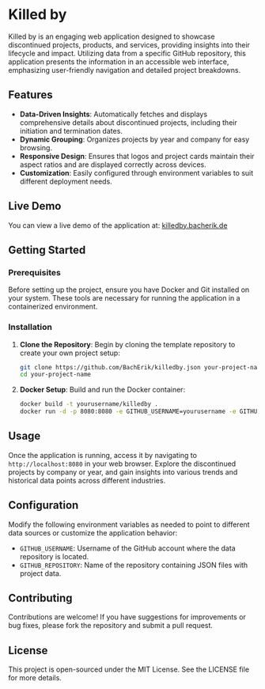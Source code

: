 # Killed by

Killed by is an engaging web application designed to showcase discontinued projects, products, and services, providing insights into their lifecycle and impact. Utilizing data from a specific GitHub repository, this application presents the information in an accessible web interface, emphasizing user-friendly navigation and detailed project breakdowns.

## Features

- **Data-Driven Insights**: Automatically fetches and displays comprehensive details about discontinued projects, including their initiation and termination dates.
- **Dynamic Grouping**: Organizes projects by year and company for easy browsing.
- **Responsive Design**: Ensures that logos and project cards maintain their aspect ratios and are displayed correctly across devices.
- **Customization**: Easily configured through environment variables to suit different deployment needs.

## Live Demo

You can view a live demo of the application at: [killedby.bacherik.de](http://killedby.bacherik.de)

## Getting Started

### Prerequisites

Before setting up the project, ensure you have Docker and Git installed on your system. These tools are necessary for running the application in a containerized environment.

### Installation

1. **Clone the Repository**:
   Begin by cloning the template repository to create your own project setup:
   ```bash
   git clone https://github.com/BachErik/killedby.json your-project-name
   cd your-project-name
   ```

2. **Docker Setup**:
   Build and run the Docker container:
   ```bash
   docker build -t yourusername/killedby .
   docker run -d -p 8080:8080 -e GITHUB_USERNAME=yourusername -e GITHUB_REPOSITORY=your-repo.json yourusername/killedby
   ```

## Usage

Once the application is running, access it by navigating to `http://localhost:8080` in your web browser. Explore the discontinued projects by company or year, and gain insights into various trends and historical data points across different industries.

## Configuration

Modify the following environment variables as needed to point to different data sources or customize the application behavior:
- `GITHUB_USERNAME`: Username of the GitHub account where the data repository is located.
- `GITHUB_REPOSITORY`: Name of the repository containing JSON files with project data.

## Contributing

Contributions are welcome! If you have suggestions for improvements or bug fixes, please fork the repository and submit a pull request.

## License

This project is open-sourced under the MIT License. See the LICENSE file for more details.